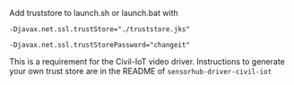 Add truststore to launch.sh or launch.bat with

`-Djavax.net.ssl.trustStore="./truststore.jks"`

`-Djavax.net.ssl.trustStorePassword="changeit"`

This is a requirement for the Civil-IoT video driver. 
Instructions to generate your own trust store are in the README of `sensorhub-driver-civil-iot`